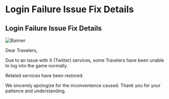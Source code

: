 # Login Failure Issue Fix Details
## Login Failure Issue Fix Details
![Banner](https://sdk.hoyoverse.com/upload/ann/2025/05/24/8e60989f6665a150a0e7020459098b25_8114754336857614345.jpg)

Dear Travelers,

Due to an issue with X (Twitter) services, some Travelers have been unable to log into the game normally.

Related services have been restored.

We sincerely apologize for the inconvenience caused. Thank you for your patience and understanding.
